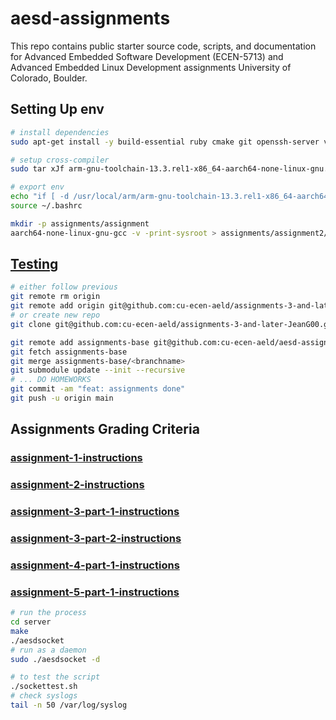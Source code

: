 # aesd-assignments
This repo contains public starter source code, scripts, and documentation for Advanced Embedded Software Development (ECEN-5713) and Advanced Embedded Linux Development assignments University of Colorado, Boulder.

## Setting Up env


```bash
# install dependencies
sudo apt-get install -y build-essential ruby cmake git openssh-server vim

# setup cross-compiler
sudo tar xJf arm-gnu-toolchain-13.3.rel1-x86_64-aarch64-none-linux-gnu.tar.xz -C /usr/local/arm/

# export env
echo "if [ -d /usr/local/arm/arm-gnu-toolchain-13.3.rel1-x86_64-aarch64-none-linux-gnu/bin ]; then \n PATH=\"$PATH:/usr/local/arm/arm-gnu-toolchain-13.3.rel1-x86_64-aarch64-none-linux-gnu/bin\" \n fi" >> ~/.bashrc
source ~/.bashrc

mkdir -p assignments/assignment
aarch64-none-linux-gnu-gcc -v -print-sysroot > assignments/assignment2/cross-compile.txt
```

## [Testing](https://github.com/cu-ecen-aeld/assignment-autotest/)

```bash
# either follow previous
git remote rm origin
git remote add origin git@github.com:cu-ecen-aeld/assignments-3-and-later-JeanG00.git
# or create new repo
git clone git@github.com:cu-ecen-aeld/assignments-3-and-later-JeanG00.git

git remote add assignments-base git@github.com:cu-ecen-aeld/aesd-assignments.git
git fetch assignments-base
git merge assignments-base/<branchname>
git submodule update --init --recursive
# ... DO HOMEWORKS
git commit -am "feat: assignments done"
git push -u origin main
```

## Assignments Grading Criteria

### [assignment-1-instructions](https://www.coursera.org/learn/linux-system-programming-introduction-to-buildroot/supplement/bnixD/assignment-1-instructions)

### [assignment-2-instructions](https://www.coursera.org/learn/linux-system-programming-introduction-to-buildroot/supplement/U1Beh/assignment-2-instructions)

### [assignment-3-part-1-instructions](https://www.coursera.org/learn/linux-system-programming-introduction-to-buildroot/supplement/Nh4LM/assignment-3-part-1-instructions)

### [assignment-3-part-2-instructions](https://www.coursera.org/learn/linux-system-programming-introduction-to-buildroot/supplement/YGf42/assignment-3-part-2-instructions)

### [assignment-4-part-1-instructions](https://www.coursera.org/learn/linux-system-programming-introduction-to-buildroot/supplement/GT0Ld/assignment-4-part-1-instructions)

### [assignment-5-part-1-instructions](https://www.coursera.org/learn/linux-system-programming-introduction-to-buildroot/supplement/c7ZrG/assignment-5-part-1-instructions)

```sh
# run the process
cd server
make
./aesdsocket
# run as a daemon
sudo ./aesdsocket -d

# to test the script
./sockettest.sh 
# check syslogs
tail -n 50 /var/log/syslog
```
